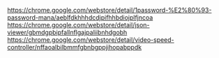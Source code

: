 https://chrome.google.com/webstore/detail/1password-%E2%80%93-password-mana/aeblfdkhhhdcdjpifhhbdiojplfjncoa
https://chrome.google.com/webstore/detail/json-viewer/gbmdgpbipfallnflgajpaliibnhdgobh
https://chrome.google.com/webstore/detail/video-speed-controller/nffaoalbilbmmfgbnbgppjihopabppdk

